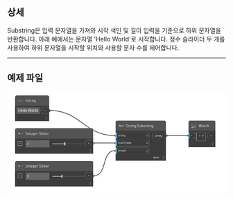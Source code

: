 ## 상세
Substring은 입력 문자열을 가져와 시작 색인 및 길이 입력을 기준으로 하위 문자열을 반환합니다. 아래 예에서는 문자열 'Hello World'로 시작합니다. 정수 슬라이더 두 개를 사용하여 하위 문자열을 시작할 위치와 사용할 문자 수를 제어합니다.
___
## 예제 파일

![Substring](./DSCore.String.Substring_img.jpg)

